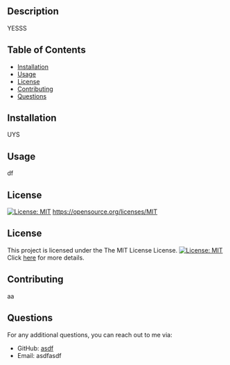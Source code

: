
  ## Description
  YESSS
  
  ## Table of Contents
  - [Installation](#installation)
  - [Usage](#usage)
  - [License](#license)
  - [Contributing](#contributing)
  - [Questions](#questions)
  
  ## Installation
  UYS
  
  ## Usage
  df
  
  ## License
  [![License: MIT](https://img.shields.io/badge/License-MIT-yellow.svg)](https://opensource.org/licenses/MIT)
  https://opensource.org/licenses/MIT
  ## License
  
  This project is licensed under the The MIT License License. [![License: MIT](https://img.shields.io/badge/License-MIT-yellow.svg)](https://opensource.org/licenses/MIT) Click [here](https://opensource.org/licenses/MIT) for more details.
  
  ## Contributing
  aa
  
  
  ## Questions
  For any additional questions, you can reach out to me via:
  - GitHub: [asdf](https://github.com/asdf)
  - Email: asdfasdf

